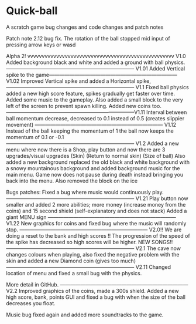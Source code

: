 # Quick-ball
A scratch game bug changes and code changes and patch notes


Patch note 2.12 bug fix. The rotation of the ball stopped mid input of pressing arrow keys or wasd

Alpha 2!
vvvvvvvvvvvvvvvvvvvvvvvvvvvvvvvvvvvvvvvvvvvvvvvvvvv
V1.0 
Added background black and white and added a ground with ball physics. —————————————————————————
V1.01
Added Vertical spike to the game—————————————————————————
V1.02
Improved Vertical spike and added a Horizontal spike,—————————————————————————
V1.1 
Fixed ball physics added a new high score feature, spikes gradually get faster over time. Added some music to the gameplay. Also added a small block to the very left of the screen to prevent spawn killing. Added new coins too.                               —————————————————————————V1.11
Interval between ball momentum decrease, decreased to 0.1 instead of 0.5 (creates slippier movement)
—————————————————————————
V1.12 
Instead of the ball keeping the momentum of 1 the ball now keeps the momentum of 0.1 or -0.1
—————————————————————————
V1.2
Added a new menu where now there is a Shop, play button and now there are 3 upgrades/visual upgrades (Skin) (Return to normal skin) (Size of ball) Also added a new background replaced the old black and white background with a snowy mountainous background and added background music for the main menu. Game now does not pause during death instead bringing you back into the menu. Also removed the block on the ice 

Bugs patches:
Fixed a bug where music would continuously play.
—————————————————————————
V1.21
Play button now smaller and added 2 more abilities; more money (increase money from the coins) and 15 second shield (self-explanatory and does not stack) Added a giant MENU sign
—————————————————————————
V1.22
New graphics for coins and fixed bug where the music will randomly stop.
—————————————————————————
V2.0!!
We are doing a reset to the bank and high scores !! The progression of the speed of the spike has decreased so high scores will be higher. NEW SONGS!!
—————————————————————————
V2.1 
The cave now changes colours when playing, also fixed the negative problem with the skin and added a new Diamond coin (gives too much)
—————————————————————————
V2.11
Changed location of menu and fixed a small bug with the physics.

More detail in GitHub.
—————————————————————————
V2.2
Improved graphics of the coins, made a 300s shield.
Added a new high score, bank, points GUI and fixed a bug with when the size of the ball decreases you float. 

Music bug fixed again and added more soundtracks to the game.
